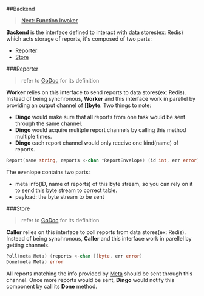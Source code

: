 ##Backend
> [Next: Function Invoker](invoker.md)

__Backend__ is the interface defined to interact with data stores(ex: Redis) which acts storage of reports, it's composed of two parts:
 - [Reporter](backend.md#reporter)
 - [Store](backend.md#store)

###Reporter
> refer to [GoDoc](https://godoc.org/github.com/mission-liao/dingo#Reporter) for its definition

__Worker__ relies on this interface to send reports to data stores(ex: Redis). Instead of being synchronous, __Worker__ and this interface work in parellel by providing an output channel of __[]byte__. Two things to note:
 - __Dingo__ would make sure that all reports from one task would be sent through the same channel.
 - __Dingo__ would acquire mulitple report channels by calling this method multiple times.
 - __Dingo__ each report channel would only receive one kind(name) of reports.
```go
Report(name string, reports <-chan *ReportEnvelope) (id int, err error)
```
The evenlope contains two parts:
 - meta info(ID, name of reports) of this byte stream, so you can rely on it to send this byte stream to correct table.
 - payload: the byte stream to be sent

###Store
> refer to [GoDoc](https://godoc.org/github.com/mission-liao/dingo#Store) for its definition

__Caller__ relies on this interface to poll reports from data stores(ex: Redis). Instead of being synchronous, __Caller__ and this interface work in parellel by getting channels.
```go
Poll(meta Meta) (reports <-chan []byte, err error)
Done(meta Meta) error
```
All reports matching the info provided by [Meta](https://godoc.org/github.com/mission-liao/dingo#Meta) should be sent through this channel. Once more reports would be sent, __Dingo__ would notify this component by call its __Done__ method.
